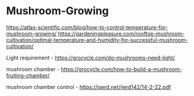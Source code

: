 # Mushroom-Growing

https://atlas-scientific.com/blog/how-to-control-temperature-for-mushroom-growing/
https://gardeningpleasure.com/rooftop-mushroom-cultivation/optimal-temperature-and-humidity-for-successful-mushroom-cultivation/

Light requirement - https://grocycle.com/do-mushrooms-need-light/

mushroom chamber - https://grocycle.com/how-to-build-a-mushroom-fruiting-chamber/

mushroom chamber control - https://iserd.net/ijerd142/14-2-22.pdf
